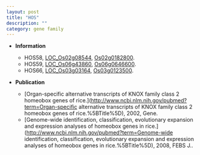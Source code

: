 ```yaml
---
layout: post
title: "HOS"
description: ""
category: gene family
---
```


* **Information**  
    + HOS58, [LOC_Os02g08544](http://rice.uga.edu/cgi-bin/ORF_infopage.cgi?orf=LOC_Os02g08544), [Os02g0182800](http://rapdb.dna.affrc.go.jp/viewer/gbrowse_details/irgsp1?name=Os02g0182800).
    + HOS59, [LOC_Os06g43860](http://rice.uga.edu/cgi-bin/ORF_infopage.cgi?orf=LOC_Os06g43860), [Os06g0646600](http://rapdb.dna.affrc.go.jp/viewer/gbrowse_details/irgsp1?name=Os06g0646600).
    + HOS66, [LOC_Os03g03164](http://rice.uga.edu/cgi-bin/ORF_infopage.cgi?orf=LOC_Os03g03164), [Os03g0123500](http://rapdb.dna.affrc.go.jp/viewer/gbrowse_details/irgsp1?name=Os03g0123500).

* **Publication**  
    + [Organ-specific alternative transcripts of KNOX family class 2 homeobox genes of rice.](http://www.ncbi.nlm.nih.gov/pubmed?term=Organ-specific alternative transcripts of KNOX family class 2 homeobox genes of rice.%5BTitle%5D), 2002, Gene.
    + [Genome-wide identification, classification, evolutionary expansion and expression analyses of homeobox genes in rice.](http://www.ncbi.nlm.nih.gov/pubmed?term=Genome-wide identification, classification, evolutionary expansion and expression analyses of homeobox genes in rice.%5BTitle%5D), 2008, FEBS J..


